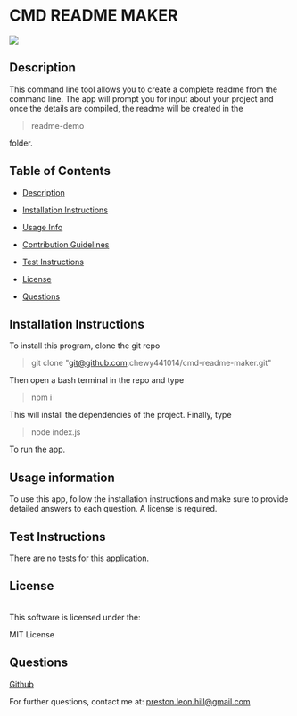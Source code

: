 # CMD README MAKER
  <img src=https://img.shields.io/badge/license-MIT-blue>
   
  ## Description  
  <a name="desc"></a>
  This command line tool allows you to create a complete readme from the command line. The app will prompt you for input about your project and once the details are compiled, the readme will be created in the 
  > readme-demo 

  folder.  
   
  ## Table of Contents 
  - [Description](#desc)

  - [Installation Instructions](#instr) 

  - [Usage Info](#usage) 

  - [Contribution Guidelines](#contr) 

  - [Test Instructions](#test) 

  - [License](#lic) 

  - [Questions](#ques) 

   
  ## Installation Instructions 
  <a name="instr"></a> 
To install this program, clone the git repo
>git clone "git@github.com:chewy441014/cmd-readme-maker.git"

Then open a bash terminal in the repo and type 
>npm i

This will install the dependencies of the project. Finally, type 
>node index.js 

To run the app. 
   
  ## Usage information 
  <a name="usage"></a>  
   
To use this app, follow the installation instructions and make sure to provide detailed answers to each question. A license is required. 
   
  ## Test Instructions 
  <a name="test"></a>  
   
  There are no tests for this application. 
   
  ## License 
  <a name="lic"></a>  
  This software is licensed under the: 

  MIT License 
   
  ## Questions 
  <a name="ques"></a>  
   
  [Github](#https://www.github.com/chewy441014) 

  For further questions, contact me at: preston.leon.hill@gmail.com
